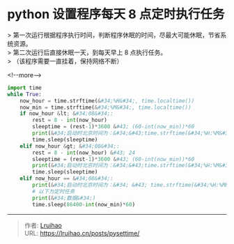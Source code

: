 # python 设置程序每天 8 点定时执行任务


&gt; 第一次运行根据程序执行时间，判断程序休眠的时间，尽最大可能休眠，节省系统资源。  
&gt; 第二次运行后直接休眠一天，到每天早上 8 点执行任务。  
&gt; （该程序需要一直挂着，保持网络不断）

&lt;!--more--&gt;

```python
import time
while True:
    now_hour = time.strftime(&#34;%H&#34;, time.localtime())
    now_min = time.strftime(&#34;%M&#34;, time.localtime())
    if now_hour &lt; &#34;08&#34;:
        rest = 8 - int(now_hour)
        sleeptime = (rest-1)*3600 &#43; (60-int(now_min))*60
        print(&#34;启动时北京时间为：&#34;&#43;time.strftime(&#34;%H:%M&#34;, time.localtime()),&#34;\t 软件将在&#34;,rest-1,&#34;小时&#34;,int((sleeptime-(rest-1)*3600)/60),&#34;分钟后发送数据&#34;)
        time.sleep(sleeptime)
    elif now_hour &gt; &#34;08&#34;:
        rest = 8 - int(now_hour) &#43; 24
        sleeptime = (rest-1)*3600 &#43; (60-int(now_min))*60
        print(&#34;启动时北京时间为：&#34;&#43;time.strftime(&#34;%H:%M&#34;, time.localtime()),&#34;\t 软件将在&#34;,rest-1,&#34;小时&#34;,int((sleeptime-(rest-1)*3600)/60),&#34;分钟后发送数据&#34;)
        time.sleep(sleeptime)
    elif now_hour == &#34;08&#34;:
        print(&#34;启动时北京时间为：&#34; &#43; time.strftime(&#34;%H:%M&#34;, time.localtime()), &#34;\t 软件将在每天 8 点发送数据！&#34;)
        # 以下为定时任务
        print(&#34;数据&#34;)
        time.sleep(86400-int(now_min)*60)
```


---

> 作者: [Lruihao](https://github.com/Lruihao)  
> URL: https://lruihao.cn/posts/pysettime/  

